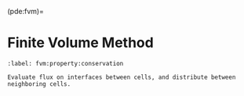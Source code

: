 (pde:fvm)=
# Finite Volume Method

```{prf:property}
:label: fvm:property:conservation

Evaluate flux on interfaces between cells, and distribute between neighboring cells.

```

